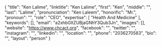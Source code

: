 {
  "title": "Ken Lalime",
  "linktitle": "Ken Lalime",
  "first": "Ken",
  "middle": "",
  "last": "Lalime",
  "pronunciation": "Ken Laleem",
  "honorific": "Mr.",
  "pronoun": "",
  "role": "CEO",
  "expertise": [
    "Health And Medicine"
  ],
  "keywords": [],
  "email": "a2xhbGltZUBjaGNhY3Qub3Jn",
  "images": [],
  "website": "https://www.chcact.org",
  "facebook": "",
  "twitter": "",
  "instagram": "",
  "linkedin": "",
  "location": "",
  "phone": "2036270583",
  "bio": "",
  "layout": "person"
}

